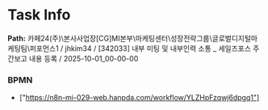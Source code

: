 # Task Info

**Path:** 카페24(주)\본사사업장\[CG]MI본부\마케팅센터\성장전략그룹\글로벌디지털마케팅팀\퍼포먼스1 / jhkim34 / [342033] 내부 미팅 및 내부인력 소통 _ 세일즈포스 주간보고 내용 등록 / 2025-10-01_00-00-00

### BPMN
- ["https://n8n-mi-029-web.hanpda.com/workflow/YLZHpFzqwj6dpgq1"]

